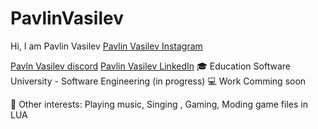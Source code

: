 # PavlinVasilev
Hi, I am Pavlin Vasilev
<a href="https://www.instagram.com/jus7shad0w/" class="instagram-link">
  Pavlin Vasilev Instagram
</a>

 [Pavln Vasilev discord](https://discord.com/invite/v3DqNNY) [Pavlin Vasilev LinkedIn](https://www.linkedin.com/in/pavlin-vasilev-204a981b6/)
🎓 Education
Software University - Software Engineering (in progress)
💻 Work
Comming soon 

🤹 Other interests:
Playing music, Singing , Gaming, Moding game files in LUA
